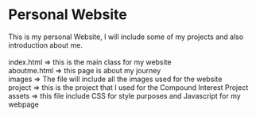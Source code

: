 # Personal Website
This is my personal Website, I will include some of my projects and also introduction about me.
<br/>
<br/>
index.html => this is the main class for my website <br/>
aboutme.html => this page is about my journey <br/>
images => The file will include all the images used for the website <br/>
project => this is the project that I used for the Compound Interest Project <br/>
assets => this file include CSS for style purposes and Javascript for my webpage <br/>
